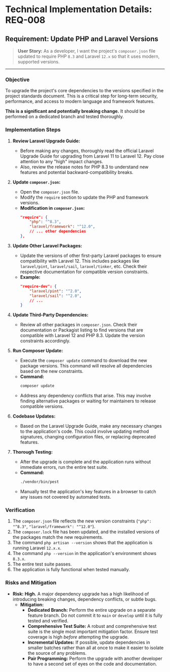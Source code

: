 # **Technical Implementation Details: REQ-008**

## **Requirement: Update PHP and Laravel Versions**

> **User Story:** As a developer, I want the project's `composer.json` file updated to require PHP `8.3` and Laravel `12.x` so that it uses modern, supported versions.

---

### **Objective**

To upgrade the project's core dependencies to the versions specified in the project standards document. This is a critical step for long-term security, performance, and access to modern language and framework features.

**This is a significant and potentially breaking change.** It should be performed on a dedicated branch and tested thoroughly.

### **Implementation Steps**

1.  **Review Laravel Upgrade Guide:**
    *   Before making any changes, thoroughly read the official Laravel Upgrade Guide for upgrading from Laravel 11 to Laravel 12. Pay close attention to any "high" impact changes.
    *   Also, review the release notes for PHP 8.3 to understand new features and potential backward-compatibility breaks.

2.  **Update `composer.json`:**
    *   Open the `composer.json` file.
    *   Modify the `require` section to update the PHP and framework versions.
    *   **Modification in `composer.json`:**
        ```json
        "require": {
            "php": "^8.3",
            "laravel/framework": "^12.0",
            // ... other dependencies
        },
        ```

3.  **Update Other Laravel Packages:**
    *   Update the versions of other first-party Laravel packages to ensure compatibility with Laravel 12. This includes packages like `laravel/pint`, `laravel/sail`, `laravel/tinker`, etc. Check their respective documentation for compatible version constraints.
    *   **Example:**
        ```json
        "require-dev": {
            "laravel/pint": "^2.0",
            "laravel/sail": "^2.0",
            // ...
        }
        ```

4.  **Update Third-Party Dependencies:**
    *   Review all other packages in `composer.json`. Check their documentation or Packagist listing to find versions that are compatible with Laravel 12 and PHP 8.3. Update the version constraints accordingly.

5.  **Run Composer Update:**
    *   Execute the `composer update` command to download the new package versions. This command will resolve all dependencies based on the new constraints.
    *   **Command:**
        ```bash
        composer update
        ```
    *   Address any dependency conflicts that arise. This may involve finding alternative packages or waiting for maintainers to release compatible versions.

6.  **Codebase Updates:**
    *   Based on the Laravel Upgrade Guide, make any necessary changes to the application's code. This could involve updating method signatures, changing configuration files, or replacing deprecated features.

7.  **Thorough Testing:**
    *   After the upgrade is complete and the application runs without immediate errors, run the entire test suite.
    *   **Command:**
        ```bash
        ./vendor/bin/pest
        ```
    *   Manually test the application's key features in a browser to catch any issues not covered by automated tests.

### **Verification**

1.  The `composer.json` file reflects the new version constraints (`"php": "^8.3"`, `"laravel/framework": "^12.0"`).
2.  The `composer.lock` file has been updated, and the installed versions of the packages match the new requirements.
3.  The command `php artisan --version` shows that the application is running Laravel `12.x.x`.
4.  The command `php --version` in the application's environment shows `8.3.x`.
5.  The entire test suite passes.
6.  The application is fully functional when tested manually.

### **Risks and Mitigation**

*   **Risk:** **High.** A major dependency upgrade has a high likelihood of introducing breaking changes, dependency conflicts, or subtle bugs.
    *   **Mitigation:**
        *   **Dedicated Branch:** Perform the entire upgrade on a separate feature branch. Do not commit it to `main` or `develop` until it is fully tested and verified.
        *   **Comprehensive Test Suite:** A robust and comprehensive test suite is the single most important mitigation factor. Ensure test coverage is high *before* attempting the upgrade.
        *   **Incremental Updates:** If possible, update dependencies in smaller batches rather than all at once to make it easier to isolate the source of any problems.
        *   **Pair Programming:** Perform the upgrade with another developer to have a second set of eyes on the code and documentation.
